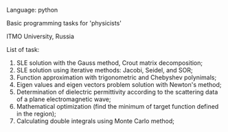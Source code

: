 Language: python

Basic programming tasks for 'physicists'

ITMO University, Russia 

List of task:

1) SLE solution with the Gauss method, Crout matrix decomposition;
2) SLE solution using iterative methods: Jacobi, Seidel, and SOR;
3) Function approximation with trigonometric and Chebyshev polynimals;
4) Eigen values and eigen vectors problem solution with Newton's method;
5) Determination of dielectric permittivity according to the scattering data of a plane electromagnetic wave;
6) Mathematical optimization (find the minimum of target function defined in the region);
7) Calculating double integrals using Monte Carlo method;
